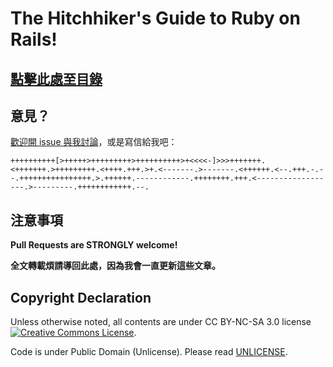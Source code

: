 # The Hitchhiker's Guide to Ruby on Rails!

## [點擊此處至目錄](/table-of-contents.md)

## 意見？

[歡迎開 issue 與我討論](https://github.com/JuanitoFatas/Guides/issues)，或是寫信給我吧：

```brainfuck
++++++++++[>+++++>+++++++++>++++++++++>+<<<<-]>>>+++++++.<+++++++.>+++++++++.<++++.+++.>+.<-------.>-------.<++++++.<--.+++.-.--.++++++++++++++++.>.++++++.------------.++++++++.+++.<------------------.>---------.++++++++++++.--.
```

## 注意事項

__Pull Requests are STRONGLY welcome!__

__全文轉載煩請導回此處，因為我會一直更新這些文章。__

## Copyright Declaration

Unless otherwise noted, all contents are under CC BY-NC-SA 3.0 license <a rel="license" href="http://creativecommons.org/licenses/by-nc-sa/3.0/deed.en_US"><img alt="Creative Commons License" style="border-width:0" src="http://i.creativecommons.org/l/by-nc/3.0/88x31.png" /></a>.

Code is under Public Domain (Unlicense). Please read [UNLICENSE](/UNLICENSE).
